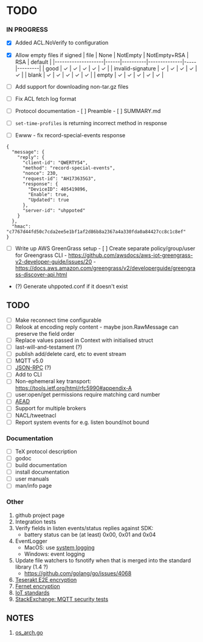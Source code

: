 # TODO

### IN PROGRESS

- [x] Added ACL.NoVerify to configuration
- [x] Allow empty files if signed
| file               | None | NotEmpty | NotEmpty+RSA | RSA | default |
|--------------------|------|----------|--------------|-----|---------|
| good               | ✓    | ✓        | ✓            | ✓   | ✓       |
| invalid-signature  | ✓    | ✓        | ✓            | ✓   | ✓       |
| blank              | ✓    | ✓        | ✓            | ✓   | ✓       |
| empty              | ✓    | ✓        | ✓            | ✓   | ✓       |

- [ ] Add support for downloading non-tar.gz files
- [ ] Fix ACL fetch log format

- [ ] Protocol documentation
      - [ ] Preamble
      - [ ] SUMMARY.md

- [ ] `set-time-profiles` is returning incorrect method in response
- [ ] Ewww - fix record-special-events response
```
{
  "message": {
    "reply": {
      "client-id": "QWERTY54",
      "method": "record-special-events",
      "nonce": 230,
      "request-id": "AH173635G3",
      "response": {
        "DeviceID": 405419896,
        "Enable": true,
        "Updated": true
      },
      "server-id": "uhppoted"
    }
  },
  "hmac": "c7767d44fd50c7cda2ee5e1bf1af2d86b8a2367a4a330fda0a84427cc8c1c8ef"
}
```

- [ ] Write up AWS GreenGrass setup
      - [ ] Create separate policy/group/user for Greengrass CLI
      - https://github.com/awsdocs/aws-iot-greengrass-v2-developer-guide/issues/20
      - https://docs.aws.amazon.com/greengrass/v2/developerguide/greengrass-discover-api.html

- (?) Generate uhppoted.conf if it doesn't exist

## TODO

- [ ] Make reconnect time configurable
- [ ] Relook at encoding reply content - maybe json.RawMessage can preserve the field order
- [ ] Replace values passed in Context with initialised struct
- [ ] last-will-and-testament (?)
- [ ] publish add/delete card, etc to event stream
- [ ] MQTT v5.0
- [ ] [JSON-RPC](https://en.wikipedia.org/wiki/JSON-RPC) (?)
- [ ] Add to CLI
- [ ] Non-ephemeral key transport:  https://tools.ietf.org/html/rfc5990#appendix-A
- [ ] user:open/get permissions require matching card number 
- [ ] [AEAD](http://alexander.holbreich.org/message-authentication)
- [ ] Support for multiple brokers
- [ ] NACL/tweetnacl
- [ ] Report system events for e.g. listen bound/not bound

### Documentation

- [ ] TeX protocol description
- [ ] godoc
- [ ] build documentation
- [ ] install documentation
- [ ] user manuals
- [ ] man/info page

### Other

1.  github project page
2.  Integration tests
3.  Verify fields in listen events/status replies against SDK:
    - battery status can be (at least) 0x00, 0x01 and 0x04
4.  EventLogger 
    - MacOS: use [system logging](https://developer.apple.com/documentation/os/logging)
    - Windows: event logging
5.  Update file watchers to fsnotify when that is merged into the standard library (1.4 ?)
    - https://github.com/golang/go/issues/4068
6. [Teserakt E2E encryption](https://teserakt.io)
7. [Fernet encryption](https://asecuritysite.com/encryption/fernet)
8. [IoT standards](https://iot.stackexchange.com/questions/5363/mqtt-json-format-for-process-automation-industry)
9. [StackExchange: MQTT security tests](https://iot.stackexchange.com/questions/452/what-simple-security-tests-can-i-perform-on-my-mqtt-network)

## NOTES

1. [os_arch.go](https://gist.github.com/camabeh/a02e6846e00251e1820c784516c0318f)
